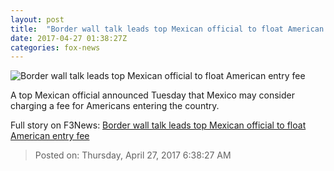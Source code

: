 ```yaml
---
layout: post
title:  "Border wall talk leads top Mexican official to float American entry fee"
date: 2017-04-27 01:38:27Z
categories: fox-news
---
```


![Border wall talk leads top Mexican official to float American entry fee](http://a57.foxnews.com/images.foxnews.com/content/fox-news/world/2017/04/26/miffed-over-border-wall-talk-top-mexican-official-floats-american-entry-fee/_jcr_content/par/featured-media/media-0.img.jpg/876/493/1493183534689.jpg?ve=1&tl=1)

A top Mexican official announced Tuesday that Mexico may consider charging a fee for Americans entering the country.


Full story on F3News: [Border wall talk leads top Mexican official to float American entry fee](http://www.f3nws.com/n/khFDEC)

> Posted on: Thursday, April 27, 2017 6:38:27 AM
